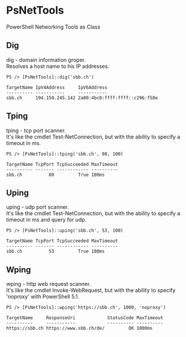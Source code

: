 # PsNetTools
PowerShell Networking Tools as Class

## Dig
dig - domain information groper.  
Resolves a host name to his IP addresses.   

````
PS /> [PsNetTools]::dig('sbb.ch')

TargetName IpV4Address     IpV6Address
---------- -----------     -----------
sbb.ch     194.150.245.142 2a00:4bc0:ffff:ffff::c296:f58e
````

## Tping
tping - tcp port scanner.  
It's like the cmdlet Test-NetConnection, but with the ability to specify a timeout in ms.  

````
PS /> [PsNetTools]::tping('sbb.ch', 80, 100)

TargetName TcpPort TcpSucceeded MaxTimeout
---------- ------- ------------ ----------
sbb.ch          80         True 100ms
````

## Uping
uping - udp port scanner.  
It's like the cmdlet Test-NetConnection, but with the ability to specify a timeout in ms and query for udp.  

````
PS /> [PsNetTools]::uping('sbb.ch', 53, 100)

TargetName TcpPort TcpSucceeded MaxTimeout
---------- ------- ------------ ----------
sbb.ch          53         True 100ms
````

## Wping
wping - http web request scanner.  
It's like the cmdlet Invoke-WebRequest, but with the ability to specify 'noproxy' with PowerShell 5.1.  

````
PS /> [PsNetTools]::wping('https://sbb.ch', 1000, 'noproxy') 

TargetName     ResponseUri            StatusCode MaxTimeout
----------     -----------            ---------- ----------
https://sbb.ch https://www.sbb.ch/de/         OK 1000ms
````
